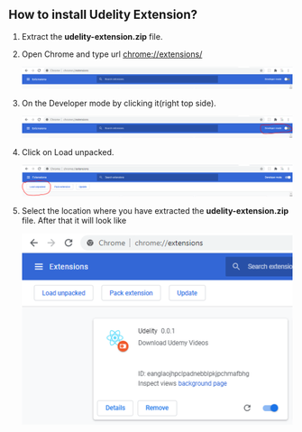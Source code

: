 ## How to install Udelity Extension?

1. Extract the **udelity-extension.zip** file.
2. Open Chrome and type url [chrome://extensions/](chrome://extensions/)

   ![](images/1.png)

3. On the Developer mode by clicking it(right top side).

   ![](images/2.png)

4. Click on Load unpacked.

   ![](images/3.png)

5. Select the location where you have extracted the **udelity-extension.zip** file. After that it will look like

   ![](images/4.png)
